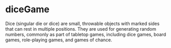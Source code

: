 # diceGame
Dice (singular die or dice) are small, throwable objects with marked sides that can rest in multiple positions. They are used for generating random numbers, commonly as part of tabletop games, including dice games, board games, role-playing games, and games of chance.
